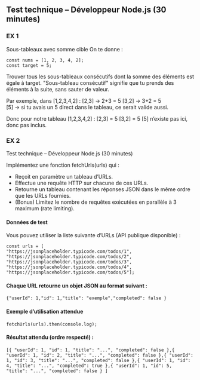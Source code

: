 
## Test technique – Développeur Node.js (30 minutes)
### EX 1
Sous-tableaux avec somme cible
On te donne :

```
const nums = [1, 2, 3, 4, 2];
const target = 5;
```
Trouver tous les sous-tableaux consécutifs dont la somme des éléments est égale à target.
"Sous-tableau consécutif" signifie que tu prends des éléments à la suite, sans sauter de valeur.

Par exemple, dans [1,2,3,4,2] :
[2,3] → 2+3 = 5
[3,2] → 3+2 = 5   
[5] → si tu avais un 5 direct dans le tableau, ce serait valide aussi.

Donc pour notre tableau [1,2,3,4,2] :
[2,3] = 5
[3,2] = 5
[5] n’existe pas ici, donc pas inclus.

### EX 2
Test technique – Développeur Node.js (30 minutes)

Implémentez une fonction fetchUrls(urls) qui :
* Reçoit en paramètre un tableau d’URLs.
* Effectue une requête HTTP sur chacune de ces URLs.
* Retourne un tableau contenant les réponses JSON dans le même ordre que les URLs fournies.
* (Bonus) Limitez le nombre de requêtes exécutées en parallèle à 3 maximum (rate limiting).

#### Données de test
Vous pouvez utiliser la liste suivante d’URLs (API publique disponible) :
``` 
const urls = [
"https://jsonplaceholder.typicode.com/todos/1",
"https://jsonplaceholder.typicode.com/todos/2",
"https://jsonplaceholder.typicode.com/todos/3",
"https://jsonplaceholder.typicode.com/todos/4",
"https://jsonplaceholder.typicode.com/todos/5"];
``` 
#### Chaque URL retourne un objet JSON au format suivant :
``` 
{"userId": 1,"id": 1,"title": "exemple","completed": false }
``` 
#### Exemple d’utilisation attendue
``` 
fetchUrls(urls).then(console.log);
``` 
#### Résultat attendu (ordre respecté) :
``` 
[{ "userId": 1, "id": 1, "title": "...", "completed": false },{ "userId": 1, "id": 2, "title": "...", "completed": false },{ "userId": 1, "id": 3, "title": "...", "completed": false },{ "userId": 1, "id": 4, "title": "...", "completed": true },{ "userId": 1, "id": 5, "title": "...", "completed": false } ]
``` 

 
